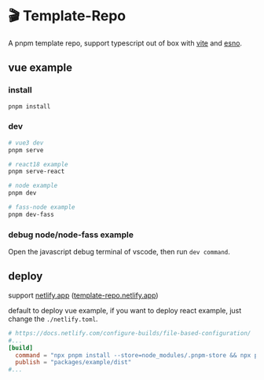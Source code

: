 # 🎬 Template-Repo

A pnpm template repo, support typescript out of box with [vite](https://github.com/vitejs/vite) and [esno](https://github.com/esbuild-kit/esno).

## vue example

### install

```sh
pnpm install
```

### dev

```sh
# vue3 dev
pnpm serve

# react18 example
pnpm serve-react

# node example
pnpm dev

# fass-node example
pnpm dev-fass
```

### debug node/node-fass example

Open the javascript debug terminal of vscode, then run `dev command`.

## deploy

support [netlify.app](https://netlify.app) ([template-repo.netlify.app](https://template-repo.netlify.app))

default to deploy vue example, if you want to deploy react example, just change the `./netlify.toml`.

```toml
# https://docs.netlify.com/configure-builds/file-based-configuration/
#...
[build]
  command = "npx pnpm install --store=node_modules/.pnpm-store && npx pnpm build"
  publish = "packages/example/dist"
#...
```
